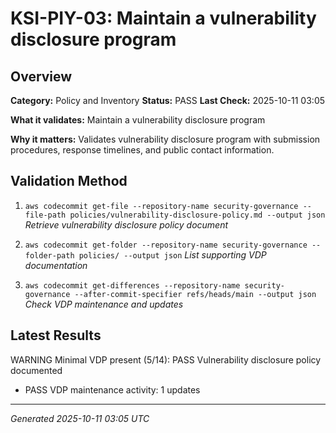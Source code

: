 # KSI-PIY-03: Maintain a vulnerability disclosure program

## Overview

**Category:** Policy and Inventory
**Status:** PASS
**Last Check:** 2025-10-11 03:05

**What it validates:** Maintain a vulnerability disclosure program

**Why it matters:** Validates vulnerability disclosure program with submission procedures, response timelines, and public contact information.

## Validation Method

1. `aws codecommit get-file --repository-name security-governance --file-path policies/vulnerability-disclosure-policy.md --output json`
   *Retrieve vulnerability disclosure policy document*

2. `aws codecommit get-folder --repository-name security-governance --folder-path policies/ --output json`
   *List supporting VDP documentation*

3. `aws codecommit get-differences --repository-name security-governance --after-commit-specifier refs/heads/main --output json`
   *Check VDP maintenance and updates*

## Latest Results

WARNING Minimal VDP present (5/14): PASS Vulnerability disclosure policy documented
- PASS VDP maintenance activity: 1 updates

---
*Generated 2025-10-11 03:05 UTC*